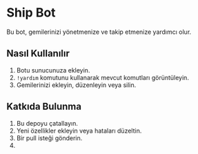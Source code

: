 # Ship Bot

Bu bot, gemilerinizi yönetmenize ve takip etmenize yardımcı olur.

## Nasıl Kullanılır

1. Botu sunucunuza ekleyin.
2. `!yardım` komutunu kullanarak mevcut komutları görüntüleyin.
3. Gemilerinizi ekleyin, düzenleyin veya silin.

## Katkıda Bulunma

1. Bu depoyu çatallayın.
2. Yeni özellikler ekleyin veya hataları düzeltin.
3. Bir pull isteği gönderin.
4. 
